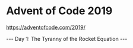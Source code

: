 # Advent of Code 2019

https://adventofcode.com/2019/

--- Day 1: The Tyranny of the Rocket Equation ---

